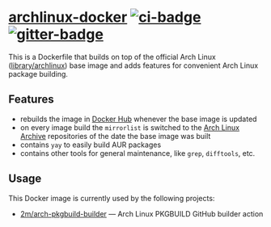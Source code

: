 # [archlinux-docker][] [![ci-badge][]][ci] [![gitter-badge][]][gitter]

[archlinux-docker]: https://github.com/2m/archlinux-docker
[ci]:               https://github.com/2m/archlinux-docker/actions
[ci-badge]:         https://github.com/2m/archlinux-docker/workflows/ci/badge.svg
[gitter]:           https://gitter.im/2m/general
[gitter-badge]:     https://badges.gitter.im/2m/general.svg

This is a Dockerfile that builds on top of the official Arch Linux ([library/archlinux][]) base image and adds features for convenient Arch Linux package building.

[library/archlinux]: https://hub.docker.com/_/archlinux

## Features

* rebuilds the image in [Docker Hub][] whenever the base image is updated
* on every image build the `mirrorlist` is switched to the [Arch Linux Archive][] repositories of the date the base image was built
* contains `yay` to easily build AUR packages
* contains other tools for general maintenance, like `grep`, `difftools`, etc.

[Docker Hub]:         https://hub.docker.com/r/martynas/archlinux/builds
[Arch Linux Archive]: https://wiki.archlinux.org/index.php/Arch_Linux_Archive

## Usage

This Docker image is currently used by the following projects:

* [2m/arch-pkgbuild-builder][] — Arch Linux PKGBUILD GitHub builder action

[2m/arch-pkgbuild-builder]: https://github.com/2m/arch-pkgbuild-builder
